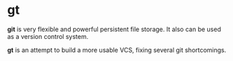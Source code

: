 gt
==

**git** is very flexible and powerful persistent file storage.
It also can be used as a version control system.

**gt** is an attempt to build a more usable VCS, fixing several git shortcomings.
